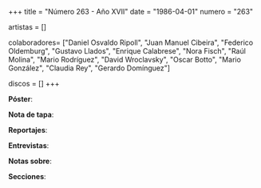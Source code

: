 +++
title = "Número 263 - Año XVII"
date = "1986-04-01"
numero = "263"

artistas = []

colaboradores= ["Daniel Osvaldo Ripoll", "Juan Manuel Cibeira", "Federico Oldemburg", "Gustavo Llados", "Enrique Calabrese", "Nora Fisch", "Raúl Molina", "Mario Rodríguez", "David Wroclavsky", "Oscar Botto", "Mario González", "Claudia Rey", "Gerardo Domínguez"]

discos = []
+++

**Póster**: 

**Nota de tapa**: 

**Reportajes**: 

**Entrevistas**: 

**Notas sobre**:

**Secciones**:
